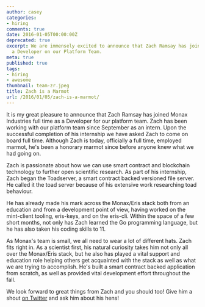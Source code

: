 ```yaml
---
author: casey
categories:
- hiring
comments: true
date: 2016-01-05T00:00:00Z
deprecated: true
excerpt: We are immensely excited to announce that Zach Ramsay has joined Monax Industries as
  a Developer on our Platform Team.
meta: true
published: true
tags:
- hiring
- awesome
thumbnail: team-zr.jpeg
title: Zach is a Marmot
url: /2016/01/05/zach-is-a-marmot/
---
```




It is my great pleasure to announce that Zach Ramsay has joined Monax Industries full time as a Developer for our platform team. Zach has been working with our platform team since September as an intern. Upon the successful completion of his internship we have asked Zach to come on board full time. Although Zach is today, officially a full time, employed marmot, he's been a honorary marmot since before anyone knew what we had going on.

Zach is passionate about how we can use smart contract and blockchain technology to further open scientific research. As part of his internship, Zach began the Toadserver, a smart contract backed versioned file server. He called it the toad server because of his extensive work researching toad behaviour.

He has already made his mark across the Monax/Eris stack both from an education and from a development point of view, having worked on the mint-client tooling, eris-keys, and on the eris-cli. Within the space of a few short months, not only has Zach learned the Go programming language, but he has also taken his coding skills to 11.

As Monax's team is small, we all need to wear a lot of different hats. Zach fits right in. As a scientist first, his natural curiosity takes him not only all over the Monax/Eris stack, but he also has played a vital support and education role helping others get acquainted with the stack as well as what we are trying to accomplish. He's built a smart contract backed application from scratch, as well as provided vital development effort throughout the fall.

We look forward to great things from Zach and you should too! Give him a shout [on Twitter](https://twitter.com/cerebralbosons) and ask him about his hens!
